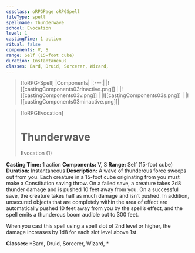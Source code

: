 ```yaml
---
cssclass: oRPGPage oRPGSpell
fileType: spell
spellname: Thunderwave
school: Evocation
level: 1
castingTime: 1 action
ritual: false
components: V, S
range: Self (15-foot cube)
duration: Instantaneous
classes: Bard, Druid, Sorcerer, Wizard,
---
```

> [!oRPG-Spell]
> |Components|
> |:---:|
> |![[castingComponents03rinactive.png]] |
> |![[castingComponents03v.png]] |
> |![[castingComponents03s.png]] |
> |![[castingComponents03minactive.png]]|

> [!oRPGEvocation]
>#  Thunderwave
> Evocation  (1)

**Casting Time:** 1 action
**Components:** V, S
**Range:** Self (15-foot cube)
**Duration:**  Instantaneous
**Description:**
A wave of thunderous force sweeps out from you. Each creature in a 15-foot cube originating from you must make a Constitution saving throw. On a failed save, a creature takes 2d8 thunder damage and is pushed 10 feet away from you. On a successful save, the creature takes half as much damage and isn’t pushed. In addition, unsecured objects that are completely within the area of effect are automatically pushed 10 feet away from you by the spell’s effect, and the spell emits a thunderous boom audible out to 300 feet.

When you cast this spell using a spell slot of 2nd level or higher, the damage increases by 1d8 for each slot level above 1st.

**Classes:**  *Bard, Druid, Sorcerer, Wizard, *


